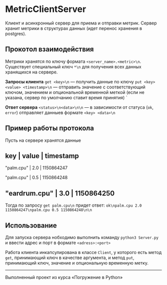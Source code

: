 # MetricClientServer
Клиент и асинхронный сервер для приема и отправки метрик. Сервер хранит метрики в структурах данных (идет перенос хранения в postgres). 

## Прокотол взаимодействия
Метрики хранятся по ключу формата `<server_name>.<metric>\n`. Существует специальный ключ `*\n` для получения всех данных хранящихся на сервере.

**Запросы клиента**
`get <key>\n` — получить данные по ключу
`put <key> <value> <timestamp>\n` — отправить значение с соответствующий ключом, значением и опциональной временной меткой (если не указана, сервер по умолчанию ставит время принятия)
`

**Ответ сервера**
`<status>\n<data>\n\n` — в зависимости от статуса (`ok`, `error`) отправляет данныев формате `<key> <data>\n`

## Пример работы протокола
Пусть на сервере хранятся данные

key          | value | timestamp  
-----------------------------------

"palm.cpu"    |  2.0  | 1150864247

"palm.cpu"    |  0.5  | 1150864248

"eardrum.cpu" |  3.0  | 1150864250
--------------------------------------

Тогда по запросу `get palm.cpu\n` придет ответ:
`ok\npalm.cpu 2.0 1150864247\npalm.cpu 0.5 1150864248\n\n`

## Использование
Для запуска сервера нобходимо выполнить команду `python3 Server.py` и ввести адрес и порт в формате `<adress>:<port>`

Работа клиента инкапсулирована в классе `Client`, у которого есть метод `get`, принимающий ключ в качестве аргумента, и метод `put`, принимающий ключ, значение и опциональную временную метку.

---
Выполненный проект из курса «Погружение в Python»
